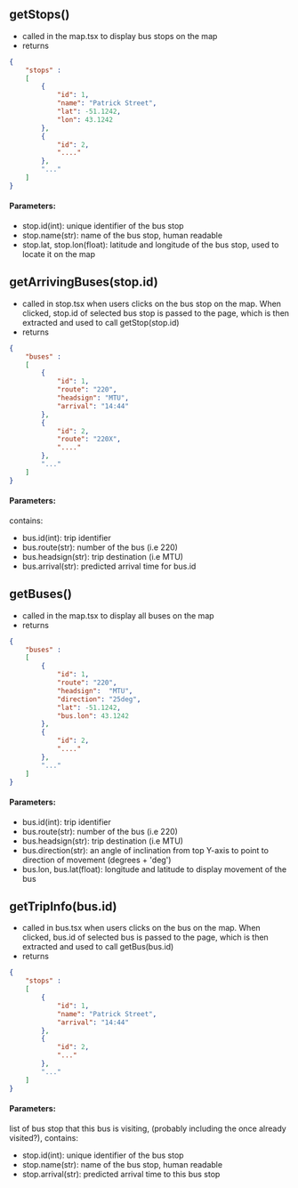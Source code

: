 ## getStops()

- called in the map.tsx to display bus stops on the map
- returns

```json
{
	"stops" :
	[
		{
			"id": 1,
			"name": "Patrick Street",
			"lat": -51.1242,
			"lon": 43.1242
		},
		{
			"id": 2,
			"...."
		},
		"..."
	]
}
```

#### Parameters:

- stop.id(int): unique identifier of the bus stop
- stop.name(str): name of the bus stop, human readable
- stop.lat, stop.lon(float): latitude and longitude of the bus stop, used to locate it on the map

## getArrivingBuses(stop.id)

- called in stop.tsx when users clicks on the bus stop on the map. When clicked, stop.id of selected bus stop is passed to the page, which is then extracted and used to call getStop(stop.id)
- returns

```json
{
	"buses" :
	[
		{
			"id": 1,
			"route": "220",
			"headsign": "MTU",
			"arrival": "14:44"
		},
		{
			"id": 2,
			"route": "220X",
			"...."
		},
		"..."
	]
}

```

#### Parameters:

contains:

- bus.id(int): trip identifier
- bus.route(str): number of the bus (i.e 220)
- bus.headsign(str): trip destination (i.e MTU)
- bus.arrival(str): predicted arrival time for bus.id

## getBuses()

- called in the map.tsx to display all buses on the map
- returns

```json
{
	"buses" :
	[
		{
			"id": 1,
			"route": "220",
			"headsign":  "MTU",
			"direction": "25deg",
			"lat": -51.1242,
			"bus.lon": 43.1242
		},
		{
			"id": 2,
			"...."
		},
		"..."
	]
}
```

#### Parameters:

- bus.id(int): trip identifier
- bus.route(str): number of the bus (i.e 220)
- bus.headsign(str): trip destination (i.e MTU)
- bus.direction(str): an angle of inclination from top Y-axis to point to direction of movement (degrees + 'deg')
- bus.lon, bus.lat(float): longitude and latitude to display movement of the bus

## getTripInfo(bus.id)

- called in bus.tsx when users clicks on the bus on the map. When clicked, bus.id of selected bus is passed to the page, which is then extracted and used to call getBus(bus.id)
- returns

```json
{
	"stops" :
	[
		{
			"id": 1,
			"name": "Patrick Street",
			"arrival": "14:44"
		},
		{
			"id": 2,
			"..."
		},
		"..."
	]
}
```

#### Parameters:

list of bus stop that this bus is visiting, (probably including the once already visited?), contains:

- stop.id(int): unique identifier of the bus stop
- stop.name(str): name of the bus stop, human readable
- stop.arrival(str): predicted arrival time to this bus stop
